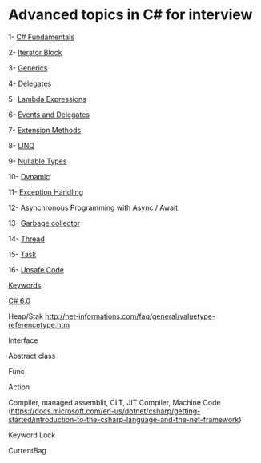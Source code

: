 # Advanced topics in C# for interview

1- [C# Fundamentals](https://github.com/AlexandreYembo/study-training/blob/master/interview-preparation/csharp/docs/csharp-fundamentals.md) 

2- [Iterator Block](https://github.com/AlexandreYembo/study-training/blob/master/interview-preparation/csharp/docs/iterator-block.md)

3- [Generics](https://github.com/AlexandreYembo/study-training/blob/master/interview-preparation/csharp/docs/generics.md)

4- [Delegates](https://github.com/AlexandreYembo/study-training/blob/master/interview-preparation/csharp/docs/delegates.md)

5- [Lambda Expressions](https://github.com/AlexandreYembo/study-training/blob/master/interview-preparation/csharp/docs/lambda-expressions.md)

6- [Events and Delegates](https://github.com/AlexandreYembo/study-training/tree/master/interview-preparation/csharp/EventAndDelegates.md)

7- [Extension Methods](https://github.com/AlexandreYembo/study-training/blob/master/interview-preparation/csharp/docs/extension-methods.md)

8- [LINQ](https://github.com/AlexandreYembo/study-training/blob/master/interview-preparation/csharp/docs/linq.md)

9- [Nullable Types](https://github.com/AlexandreYembo/study-training/blob/master/interview-preparation/csharp/docs/nullable-types.md)

10- [Dynamic](https://github.com/AlexandreYembo/study-training/blob/master/interview-preparation/csharp/docs/dynamic.md)

11- [Exception Handling](https://github.com/AlexandreYembo/study-training/blob/master/interview-preparation/csharp/docs/exception-handling.md)

12- [Asynchronous Programming with Async / Await](https://github.com/AlexandreYembo/study-training/blob/master/interview-preparation/csharp/docs/async-await.md)

13- [Garbage collector](https://github.com/AlexandreYembo/study-training/blob/master/interview-preparation/csharp/docs/garbage-collector.md)

14- [Thread](https://github.com/AlexandreYembo/study-training/blob/master/interview-preparation/csharp/docs/thread.md)

15- [Task](https://github.com/AlexandreYembo/study-training/blob/master/interview-preparation/csharp/docs/task.md)

16- [Unsafe Code](https://github.com/AlexandreYembo/study-training/blob/master/interview-preparation/csharp/docs/unsafe-code.md)


[Keywords](https://github.com/AlexandreYembo/study-training/blob/master/interview-preparation/csharp/docs/keywords.md)

[C# 6.0](https://github.com/AlexandreYembo/study-training/blob/master/interview-preparation/csharp/C-6-Cheat-Sheet.pdf)



Heap/Stak
http://net-informations.com/faq/general/valuetype-referencetype.htm

Interface

Abstract class

Func

Action

Compiler, managed assemblit, CLT, JIT Compiler, Machine Code (https://docs.microsoft.com/en-us/dotnet/csharp/getting-started/introduction-to-the-csharp-language-and-the-net-framework)


Keyword Lock

CurrentBag

